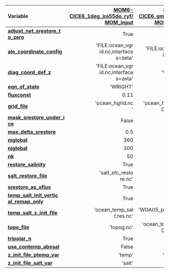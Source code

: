 | Variable | [MOM6-CICE6_1deg_jra55do_ryf/<br>MOM_input](https://github.com/COSIMA/MOM6-CICE6/blob/f62734f09eace00c32ee6bec87fb30926e661a0e/MOM_input) | [MOM6-CICE6_gmom_jra/<br>MOM_input](https://github.com/COSIMA/MOM6-CICE6/blob/4f9e72a2c32ca4f6873a6f9cfad288038da945f4/MOM_input) |
| :- | -: | -: |
| **[adjust_net_srestore_t<br>o_zero](https://github.com/mom-ocean/MOM6/search?q=adjust_net_srestore_to_zero)** | True |  |
| **[ale_coordinate_config](https://github.com/mom-ocean/MOM6/search?q=ale_coordinate_config)** | 'FILE:ocean_vgr<br>id.nc,interface<br>s=zeta' | 'FILE:ocean_vgr<br>id.nc,dz' |
| **[diag_coord_def_z](https://github.com/mom-ocean/MOM6/search?q=diag_coord_def_z)** | 'FILE:ocean_vgr<br>id.nc,interface<br>s=zeta' | 'WOA09' |
| **[eqn_of_state](https://github.com/mom-ocean/MOM6/search?q=eqn_of_state)** | 'WRIGHT' |  |
| **[fluxconst](https://github.com/mom-ocean/MOM6/search?q=fluxconst)** | 0.11 | 0.5 |
| **[grid_file](https://github.com/mom-ocean/MOM6/search?q=grid_file)** | 'ocean_hgrid.nc<br>' | 'ocean_hgrid_23<br>0424.nc' |
| **[mask_srestore_under_i<br>ce](https://github.com/mom-ocean/MOM6/search?q=mask_srestore_under_ice)** | False |  |
| **[max_delta_srestore](https://github.com/mom-ocean/MOM6/search?q=max_delta_srestore)** | 0.5 |  |
| **[niglobal](https://github.com/mom-ocean/MOM6/search?q=niglobal)** | 360 | 320 |
| **[njglobal](https://github.com/mom-ocean/MOM6/search?q=njglobal)** | 300 | 384 |
| **[nk](https://github.com/mom-ocean/MOM6/search?q=nk)** | 50 | 60 |
| **[restore_salinity](https://github.com/mom-ocean/MOM6/search?q=restore_salinity)** | True | False |
| **[salt_restore_file](https://github.com/mom-ocean/MOM6/search?q=salt_restore_file)** | 'salt_sfc_resto<br>re.nc' |  |
| **[srestore_as_sflux](https://github.com/mom-ocean/MOM6/search?q=srestore_as_sflux)** | True |  |
| **[temp_salt_init_vertic<br>al_remap_only](https://github.com/mom-ocean/MOM6/search?q=temp_salt_init_vertical_remap_only)** | True |  |
| **[temp_salt_z_init_file](https://github.com/mom-ocean/MOM6/search?q=temp_salt_z_init_file)** | 'ocean_temp_sal<br>t.res.nc' | 'WOA05_pottemp_<br>salt.nc' |
| **[topo_file](https://github.com/mom-ocean/MOM6/search?q=topo_file)** | 'topog.nc' | 'ocean_topog_23<br>0424.nc' |
| **[tripolar_n](https://github.com/mom-ocean/MOM6/search?q=tripolar_n)** | True | False |
| **[use_contemp_abssal](https://github.com/mom-ocean/MOM6/search?q=use_contemp_abssal)** | False |  |
| **[z_init_file_ptemp_var](https://github.com/mom-ocean/MOM6/search?q=z_init_file_ptemp_var)** | 'temp' | 'PTEMP' |
| **[z_init_file_salt_var](https://github.com/mom-ocean/MOM6/search?q=z_init_file_salt_var)** | 'salt' | 'SALT' |
